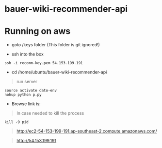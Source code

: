# bauer-wiki-recommender-api

# Running on aws

* goto /keys folder (This folder is git ignored!)

* ssh into the box

>
	
	ssh -i recomm-key.pem 54.153.199.191


* cd /home/ubuntu/bauer-wiki-recommender-api

>run server

	source activate dato-env
	nohup python p.py
	
* Browse link is:
 
>In case needed to kill the process
	
	kill -9 pid

>http://ec2-54-153-199-191.ap-southeast-2.compute.amazonaws.com/

>http://54.153.199.191
